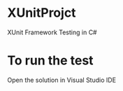 # XUnitProjct

XUnit Framework Testing in C#


# To run the test
Open the solution in Visual Studio IDE
